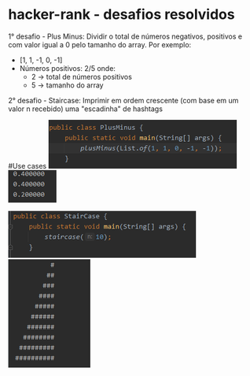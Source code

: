 # hacker-rank - desafios resolvidos

1° desafio - Plus Minus: Dividir o total de números negativos, positivos e com valor igual a 0 pelo tamanho do array.
Por exemplo: 
 - [1, 1, -1, 0, -1]
 - Números positivos: 2/5 onde:
   - 2 -> total de números positivos
   - 5 -> tamanho do array

2° desafio - Staircase: Imprimir em ordem crescente (com base em um valor n recebido) uma "escadinha" de hashtags

#Use cases
![img.png](img.png)
![img_1.png](img_1.png)


![img_2.png](img_2.png)
![img_3.png](img_3.png)